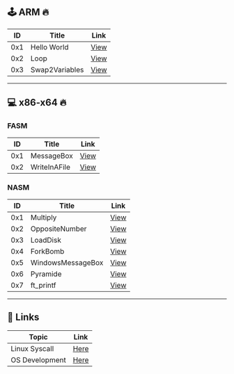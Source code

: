 ## 🕹️ ARM 🔥

| ID   | Title              | Link                                                                 |
|------|--------------------|----------------------------------------------------------------------|
| 0x1  | Hello World        | [View](https://github.com/kittygirlyy/Assembly-training/blob/main/HelloCat/HelloCat.s) |
| 0x2  | Loop               | [View](https://github.com/kittygirlyy/Assembly-training/blob/main/HelloCat/LoopSimpleAddAndSub.s) |
| 0x3  | Swap2Variables     | [View](https://github.com/kittygirlyy/Assembly-training/blob/main/HelloCat/swap-in-arm.s) |

---

## 💻 x86-x64 🔥

### FASM

| ID   | Title            | Link                                                                 |
|------|------------------|----------------------------------------------------------------------|
| 0x1  | MessageBox       | [View](https://github.com/kittygirlyy/Assembly-training/blob/main/FasmWTF/HelloMyDearCat.asm) |
| 0x2  | WriteInAFile     | [View](https://github.com/kittygirlyy/Assembly-training/blob/main/FasmWTF/makemycatgreatagain.asm) |

### NASM

| ID   | Title              | Link                                                                 |
|------|--------------------|----------------------------------------------------------------------|
| 0x1  | Multiply           | [View](https://github.com/kittygirlyy/Assembly-training/blob/main/NASM/Multiply.asm) |
| 0x2  | OppositeNumber     | [View](https://github.com/kittygirlyy/Assembly-training/blob/main/NASM/OppositeNumber.asm) |
| 0x3  | LoadDisk           | [View](https://github.com/kittygirlyy/Assembly-training/blob/main/NASM/disk.asm) |
| 0x4  | ForkBomb           | [View](https://github.com/kittygirlyy/Assembly-training/blob/main/NASM/ForkBomb.asm) |
| 0x5  | WindowsMessageBox  | [View](https://github.com/kittygirlyy/Assembly-training/blob/main/NASM/MessageBoxWindows.asm) |
| 0x6  | Pyramide           | [View](https://github.com/kittygirlyy/Assembly-training/blob/main/NASM/Pyramide.asm) |
| 0x7  | ft_printf          | [View](https://github.com/kittygirlyy/Assembly-training/blob/main/NASM/ft_printf.asm) |

---

## 🔗 Links

| Topic           | Link                                                                 |
|-----------------|----------------------------------------------------------------------|
| Linux Syscall   | [Here](https://x86.syscall.sh)                                       |
| OS Development  | [Here](https://wiki.osdev.org/Required_Knowledge)                   |
